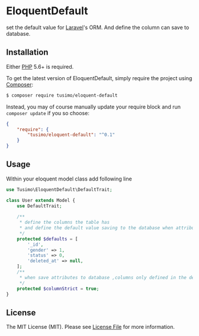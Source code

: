 EloquentDefault
==================
set the default value for  [Laravel](https://laravel.com/)'s ORM.  And define the column can save to database.


## Installation

Either [PHP](https://php.net) 5.6+ is required.

To get the latest version of EloquentDefault, simply require the project using [Composer](https://getcomposer.org):

```bash
$ composer require tusimo/eloquent-default
```

Instead, you may of course manually update your require block and run `composer update` if you so choose:

```json
{
    "require": {
        "tusimo/eloquent-default": "^0.1"
    }
}
```

## Usage

Within your eloquent model class add following line

```php
use Tusimo\EloquentDefault\DefaultTrait;

class User extends Model {
    use DefaultTrait;
    
    /**
     * define the columns the table has 
     * and define the default value saving to the database when attributes not set the column
     */
    protected $defaults = [
        '_id',
        'gender' => 1,
        'status' => 0,
        'deleted_at' => null,
    ];
    /**
     * when save attributes to database ,columns only defined in the defaults will save to database
     */
    protected $columnStrict = true;
}
```

## License

The MIT License (MIT). Please see [License File](LICENSE) for more information.
